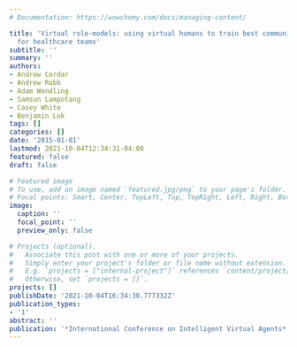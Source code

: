 ```yaml
---
# Documentation: https://wowchemy.com/docs/managing-content/

title: 'Virtual role-models: using virtual humans to train best communication practices
  for healthcare teams'
subtitle: ''
summary: ''
authors:
- Andrew Cordar
- Andrew Robb
- Adam Wendling
- Samsun Lampotang
- Casey White
- Benjamin Lok
tags: []
categories: []
date: '2015-01-01'
lastmod: 2021-10-04T12:34:31-04:00
featured: false
draft: false

# Featured image
# To use, add an image named `featured.jpg/png` to your page's folder.
# Focal points: Smart, Center, TopLeft, Top, TopRight, Left, Right, BottomLeft, Bottom, BottomRight.
image:
  caption: ''
  focal_point: ''
  preview_only: false

# Projects (optional).
#   Associate this post with one or more of your projects.
#   Simply enter your project's folder or file name without extension.
#   E.g. `projects = ["internal-project"]` references `content/project/deep-learning/index.md`.
#   Otherwise, set `projects = []`.
projects: []
publishDate: '2021-10-04T16:34:30.777332Z'
publication_types:
- '1'
abstract: ''
publication: '*International Conference on Intelligent Virtual Agents*'
---
```

